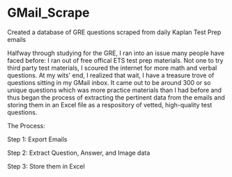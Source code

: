 # GMail_Scrape
Created a database of GRE questions scraped from daily Kaplan Test Prep emails

Halfway through studying for the GRE, I ran into an issue many people have faced before: I ran out of free offical ETS test prep materials. Not one to try third party test materials, I scoured the internet for more math and verbal questions. At my wits' end, I realized that wait, I have a treasure trove of questions sitting in my GMail inbox. It came out to be around 300 or so unique questions which was more practice materials than I had before and thus began the process of extracting the pertinent data from the emails and storing them in an Excel file as a respository of vetted, high-quality test questions. 

The Process:

Step 1: Export Emails

Step 2: Extract Question, Answer, and Image data 

Step 3: Store them in Excel

